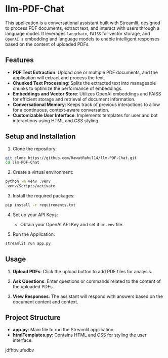 # llm-PDF-Chat

This application is a conversational assistant built with Streamlit, designed to process PDF documents, extract text, and interact with users through a language model. It leverages `langchain`,  `FAISS` for vector storage, and `OpenAI's` embedding and language models to enable intelligent responses based on the content of uploaded PDFs.

## Features
* **PDF Text Extraction**: Upload one or multiple PDF documents, and the application will extract and process the text.
* **Chunked Text Processing**: Splits the extracted text into manageable chunks to optimize the performance of embeddings.
* **Embeddings and Vector Store**: Utilizes OpenAI embeddings and FAISS for efficient storage and retrieval of document information.
* **Conversational Memory**: Keeps track of previous interactions to allow for a continuous, context-aware conversation.
* **Customizable User Interface**: Implements templates for user and bot interactions using HTML and CSS styling.

## Setup and Installation
1. Clone the repository:

```bash 
git clone https://github.com/RawatRahul14/llm-PDF-Chat.git
cd llm-PDF-Chat
```

2. Create a virtual environment:

```bash
python -m venv .venv
.venv/Scripts/activate
```

3. Install the required packages:

```bash
pip install -r requirements.txt
```

4. Set up your API Keys:
    * Obtain your OpenAI API Key and set it in `.env` file.

5. Run the Application:

```bash
streamlit run app.py
```

## Usage 

1. **Upload PDFs**: Click the upload button to add PDF files for analysis.

2. **Ask Questions**: Enter questions or commands related to the content of the uploaded PDFs.

3. **View Responses**: The assistant will respond with answers based on the document content and context.

## Project Structure

* **app.py**: Main file to run the Streamlit application.
* **htmlTemplates.py**: Contains HTML and CSS for styling the user interface.

jdfhbviufedbv